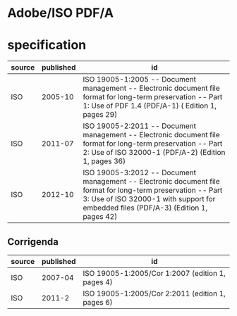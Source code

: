 # Adobe/ISO PDF/A
# specification
| source | published | id
| ------ | --------- | --
| ISO    | 2005-10   | ISO 19005-1:2005 -- Document management -- Electronic document file format for long-term preservation -- Part 1: Use of PDF 1.4 (PDF/A-1) ( Edition 1, pages 29)
| ISO    | 2011-07   | ISO 19005-2:2011 -- Document management -- Electronic document file format for long-term preservation -- Part 2: Use of ISO 32000-1 (PDF/A-2) (Edition 1, pages 36)
| ISO    | 2012-10   | ISO 19005-3:2012 -- Document management -- Electronic document file format for long-term preservation -- Part 3: Use of ISO 32000-1 with support for embedded files (PDF/A-3) (Edition 1, pages 42)

## Corrigenda
| source | published | id
| ------ | --------- | --
| ISO    | 2007-04   | ISO 19005-1:2005/Cor 1:2007 (edition 1, pages 4)
| ISO    | 2011-2    | ISO 19005-1:2005/Cor 2:2011 (edition 1, pages 6)

